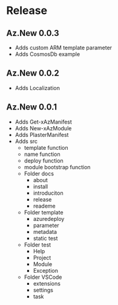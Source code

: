 # Release

## Az.New 0.0.3

- Adds custom ARM template parameter
- Adds CosmosDb example

## Az.New 0.0.2

- Adds Localization

## Az.New 0.0.1

- Adds Get-xAzManifest
- Adds New-xAzModule
- Adds PlasterManifest
- Adds src
  - template function
  - name function
  - deploy function
  - module bootstrap function
  - Folder docs
    - about
    - install
    - introduciton
    - release
    - reademe
  - Folder template
    - azuredeploy
    - parameter
    - metadata
    - static test
  - Folder test
    - Help
    - Project
    - Module
    - Exception
  - Folder VSCode
    - extensions
    - settings
    - task